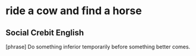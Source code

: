 # ride a cow and find a horse
## Social Crebit English

[phrase] Do something inferior temporarily before something better comes.
